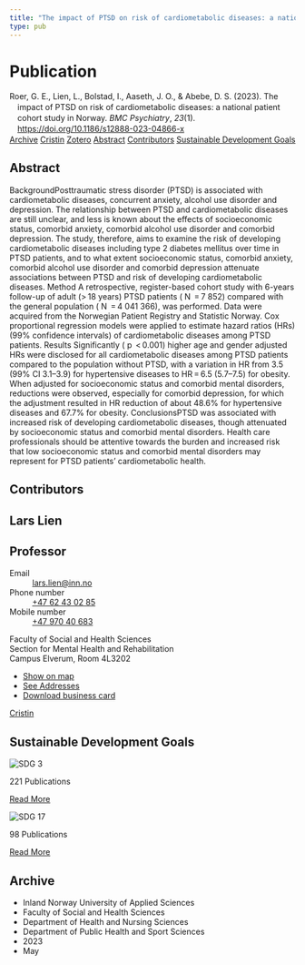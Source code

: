 ```yaml
---
title: "The impact of PTSD on risk of cardiometabolic diseases: a national patient cohort study in Norway"
type: pub
---
```

<h1>Publication</h1>
<article id="csl-bib-container-K92B38HU" class="csl-bib-container">
  <div class="csl-bib-body" style="line-height: 1.35; padding-left: 1em; text-indent:-1em;">
  <div class="csl-entry">Roer, G. E., Lien, L., Bolstad, I., Aaseth, J. O., &amp; Abebe, D. S. (2023). The impact of PTSD on risk of cardiometabolic diseases: a national patient cohort study in Norway. <i>BMC Psychiatry</i>, <i>23</i>(1). <a href="https://doi.org/10.1186/s12888-023-04866-x">https://doi.org/10.1186/s12888-023-04866-x</a></div>
</div>
  <div class="csl-bib-buttons">
    <a href="#taxonomy-article-K92B38HU" class="csl-bib-button">Archive</a>
    <a href="https://app.cristin.no/results/show.jsf?id=2149002" alt="Cristin URL" class="csl-bib-button">Cristin</a>
    <a href="http://zotero.org/groups/5022929/items/K92B38HU" alt="Zotero URL" class="csl-bib-button">Zotero</a>
    <a href="#abstract-article-K92B38HU" class="csl-bib-button">Abstract</a>
    <a href="#contributors-article-K92B38HU" class="csl-bib-button">Contributors</a>
    <a href="#sdg-article-K92B38HU" class="csl-bib-button">Sustainable Development Goals</a>
  </div>
  <div id="csl-bib-meta-container-K92B38HU"></div>
</article>
<div id="csl-bib-meta-K92B38HU" class="csl-bib-meta">
  <article id="abstract-article-K92B38HU" class="abstract-article">
    <h1>Abstract</h1>
    BackgroundPosttraumatic stress disorder (PTSD) is associated with cardiometabolic diseases, concurrent anxiety, alcohol use disorder and depression. The relationship between PTSD and cardiometabolic diseases are still unclear, and less is known about the effects of socioeconomic status, comorbid anxiety, comorbid alcohol use disorder and comorbid depression. The study, therefore, aims to examine the risk of developing cardiometabolic diseases including type 2 diabetes mellitus over time in PTSD patients, and to what extent socioeconomic status, comorbid anxiety, comorbid alcohol use disorder and comorbid depression attenuate associations between PTSD and risk of developing cardiometabolic diseases. Method A retrospective, register-based cohort study with 6-years follow-up of adult (&gt; 18 years) PTSD patients ( N  = 7 852) compared with the general population ( N  = 4 041 366), was performed. Data were acquired from the Norwegian Patient Registry and Statistic Norway. Cox proportional regression models were applied to estimate hazard ratios (HRs) (99% confidence intervals) of cardiometabolic diseases among PTSD patients. Results Significantly ( p  &lt; 0.001) higher age and gender adjusted HRs were disclosed for all cardiometabolic diseases among PTSD patients compared to the population without PTSD, with a variation in HR from 3.5 (99% CI 3.1–3.9) for hypertensive diseases to HR = 6.5 (5.7–7.5) for obesity. When adjusted for socioeconomic status and comorbid mental disorders, reductions were observed, especially for comorbid depression, for which the adjustment resulted in HR reduction of about 48.6% for hypertensive diseases and 67.7% for obesity. ConclusionsPTSD was associated with increased risk of developing cardiometabolic diseases, though attenuated by socioeconomic status and comorbid mental disorders. Health care professionals should be attentive towards the burden and increased risk that low socioeconomic status and comorbid mental disorders may represent for PTSD patients’ cardiometabolic health.
  </article>
  <article id="contributors-article-K92B38HU" class="contributors-article">
    <h1>Contributors</h1>
    <div class="personas">
<div class="vrtx-hinn-person-card">
<div class="photo">
<i class="lar la-user-circle missing-person"></i>
</div>
<div class="info">
<hgroup><h1>Lars Lien</h1>
<h2>Professor</h2>
</hgroup><dl>
<dt>Email</dt>
<dd>
<a href="mailto:lars.lien@inn.no">lars.lien@inn.no</a>
</dd>
<dt>Phone number</dt>
<dd><a href="tel:+4762430285">
+47 62 43 02 85
</a></dd>
<dt>Mobile number</dt>
<dd><a href="tel:+4797040683">
+47 970 40 683
</a></dd>
</dl>
<p>
Faculty of Social and Health Sciences<br>
Section for Mental Health and Rehabilitation<br>
Campus Elverum,
Room 4L3202
</p>
<ul class="vrtx-hinn-links">
<li><a href="https://www.google.com/maps?q=60.88177,11.53669">Show on map</a></li>
<li><a href="https://www.inn.no/english/find-an-employee/lars-lien.html#vrtx-hinn-addresses">See Addresses</a></li>
<li><a href="https://www.inn.no/english/find-an-employee/lars-lien.html?vrtx=vcf">Download business card</a></li>
</ul>
</div>
</div>
<a href="https://app.cristin.no/persons/show.jsf?id=14287" alt="Cristin URL" class="personas-cristin">Cristin</a>
</div>
  </article>
  <article id="sdg-article-K92B38HU" class="sdg-article">
    <h1>Sustainable Development Goals</h1>
    <div class="sdg-container"><div id="sdg3" class="sdg">
<img src="{{< params subfolder >}}images/sdg/sdg03_en.png" class="image" alt="SDG 3">
<div class="sdg-overlay">
<p class="sdg-publication-count"><span>221</span> Publications</p>
<p><a href="https://sdgs.un.org/goals/goal3" class="sdg-read-more">Read More</a></p>
</div>
</div> <div id="sdg17" class="sdg">
<img src="{{< params subfolder >}}images/sdg/sdg17_en.png" class="image" alt="SDG 17">
<div class="sdg-overlay">
<p class="sdg-publication-count"><span>98</span> Publications</p>
<p><a href="https://sdgs.un.org/goals/goal17" class="sdg-read-more">Read More</a></p>
</div>
</div></div>
  </article>
  <article id="taxonomy-article-K92B38HU" class="taxonomy-article">
    <h1>Archive</h1>
    <ul>
      <li>Inland Norway University of Applied Sciences</li>
      <li>Faculty of Social and Health Sciences</li>
      <li>Department of Health and Nursing Sciences</li>
      <li>Department of Public Health and Sport Sciences</li>
      <li>2023</li>
      <li>May</li>
    </ul>
  </article>
</div>
